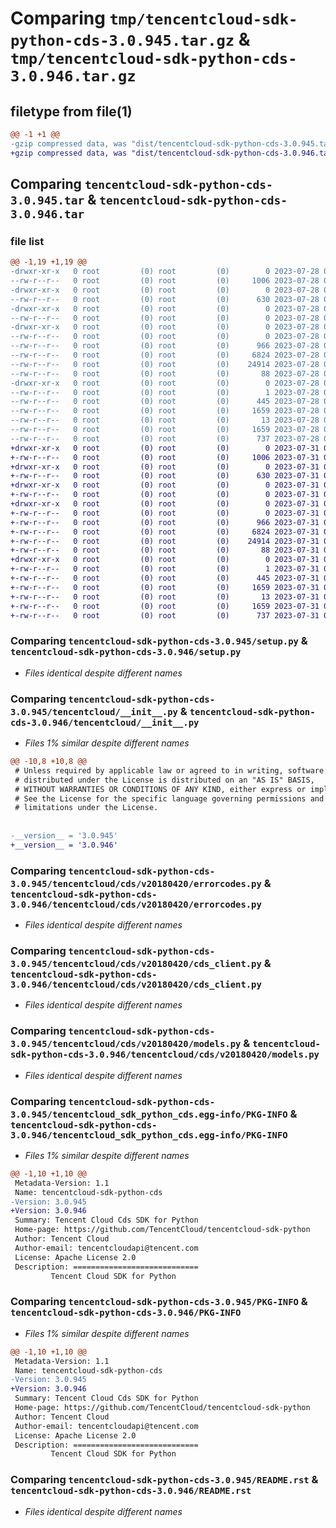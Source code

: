 # Comparing `tmp/tencentcloud-sdk-python-cds-3.0.945.tar.gz` & `tmp/tencentcloud-sdk-python-cds-3.0.946.tar.gz`

## filetype from file(1)

```diff
@@ -1 +1 @@
-gzip compressed data, was "dist/tencentcloud-sdk-python-cds-3.0.945.tar", last modified: Fri Jul 28 00:23:36 2023, max compression
+gzip compressed data, was "dist/tencentcloud-sdk-python-cds-3.0.946.tar", last modified: Mon Jul 31 00:21:44 2023, max compression
```

## Comparing `tencentcloud-sdk-python-cds-3.0.945.tar` & `tencentcloud-sdk-python-cds-3.0.946.tar`

### file list

```diff
@@ -1,19 +1,19 @@
-drwxr-xr-x   0 root         (0) root         (0)        0 2023-07-28 00:23:36.000000 tencentcloud-sdk-python-cds-3.0.945/
--rw-r--r--   0 root         (0) root         (0)     1006 2023-07-28 00:23:36.000000 tencentcloud-sdk-python-cds-3.0.945/setup.py
-drwxr-xr-x   0 root         (0) root         (0)        0 2023-07-28 00:23:36.000000 tencentcloud-sdk-python-cds-3.0.945/tencentcloud/
--rw-r--r--   0 root         (0) root         (0)      630 2023-07-28 00:23:36.000000 tencentcloud-sdk-python-cds-3.0.945/tencentcloud/__init__.py
-drwxr-xr-x   0 root         (0) root         (0)        0 2023-07-28 00:23:36.000000 tencentcloud-sdk-python-cds-3.0.945/tencentcloud/cds/
--rw-r--r--   0 root         (0) root         (0)        0 2023-07-28 00:23:36.000000 tencentcloud-sdk-python-cds-3.0.945/tencentcloud/cds/__init__.py
-drwxr-xr-x   0 root         (0) root         (0)        0 2023-07-28 00:23:36.000000 tencentcloud-sdk-python-cds-3.0.945/tencentcloud/cds/v20180420/
--rw-r--r--   0 root         (0) root         (0)        0 2023-07-28 00:23:36.000000 tencentcloud-sdk-python-cds-3.0.945/tencentcloud/cds/v20180420/__init__.py
--rw-r--r--   0 root         (0) root         (0)      966 2023-07-28 00:23:36.000000 tencentcloud-sdk-python-cds-3.0.945/tencentcloud/cds/v20180420/errorcodes.py
--rw-r--r--   0 root         (0) root         (0)     6824 2023-07-28 00:23:36.000000 tencentcloud-sdk-python-cds-3.0.945/tencentcloud/cds/v20180420/cds_client.py
--rw-r--r--   0 root         (0) root         (0)    24914 2023-07-28 00:23:36.000000 tencentcloud-sdk-python-cds-3.0.945/tencentcloud/cds/v20180420/models.py
--rw-r--r--   0 root         (0) root         (0)       88 2023-07-28 00:23:36.000000 tencentcloud-sdk-python-cds-3.0.945/setup.cfg
-drwxr-xr-x   0 root         (0) root         (0)        0 2023-07-28 00:23:36.000000 tencentcloud-sdk-python-cds-3.0.945/tencentcloud_sdk_python_cds.egg-info/
--rw-r--r--   0 root         (0) root         (0)        1 2023-07-28 00:23:36.000000 tencentcloud-sdk-python-cds-3.0.945/tencentcloud_sdk_python_cds.egg-info/dependency_links.txt
--rw-r--r--   0 root         (0) root         (0)      445 2023-07-28 00:23:36.000000 tencentcloud-sdk-python-cds-3.0.945/tencentcloud_sdk_python_cds.egg-info/SOURCES.txt
--rw-r--r--   0 root         (0) root         (0)     1659 2023-07-28 00:23:36.000000 tencentcloud-sdk-python-cds-3.0.945/tencentcloud_sdk_python_cds.egg-info/PKG-INFO
--rw-r--r--   0 root         (0) root         (0)       13 2023-07-28 00:23:36.000000 tencentcloud-sdk-python-cds-3.0.945/tencentcloud_sdk_python_cds.egg-info/top_level.txt
--rw-r--r--   0 root         (0) root         (0)     1659 2023-07-28 00:23:36.000000 tencentcloud-sdk-python-cds-3.0.945/PKG-INFO
--rw-r--r--   0 root         (0) root         (0)      737 2023-07-28 00:23:36.000000 tencentcloud-sdk-python-cds-3.0.945/README.rst
+drwxr-xr-x   0 root         (0) root         (0)        0 2023-07-31 00:21:44.000000 tencentcloud-sdk-python-cds-3.0.946/
+-rw-r--r--   0 root         (0) root         (0)     1006 2023-07-31 00:21:44.000000 tencentcloud-sdk-python-cds-3.0.946/setup.py
+drwxr-xr-x   0 root         (0) root         (0)        0 2023-07-31 00:21:44.000000 tencentcloud-sdk-python-cds-3.0.946/tencentcloud/
+-rw-r--r--   0 root         (0) root         (0)      630 2023-07-31 00:21:44.000000 tencentcloud-sdk-python-cds-3.0.946/tencentcloud/__init__.py
+drwxr-xr-x   0 root         (0) root         (0)        0 2023-07-31 00:21:44.000000 tencentcloud-sdk-python-cds-3.0.946/tencentcloud/cds/
+-rw-r--r--   0 root         (0) root         (0)        0 2023-07-31 00:21:44.000000 tencentcloud-sdk-python-cds-3.0.946/tencentcloud/cds/__init__.py
+drwxr-xr-x   0 root         (0) root         (0)        0 2023-07-31 00:21:44.000000 tencentcloud-sdk-python-cds-3.0.946/tencentcloud/cds/v20180420/
+-rw-r--r--   0 root         (0) root         (0)        0 2023-07-31 00:21:44.000000 tencentcloud-sdk-python-cds-3.0.946/tencentcloud/cds/v20180420/__init__.py
+-rw-r--r--   0 root         (0) root         (0)      966 2023-07-31 00:21:44.000000 tencentcloud-sdk-python-cds-3.0.946/tencentcloud/cds/v20180420/errorcodes.py
+-rw-r--r--   0 root         (0) root         (0)     6824 2023-07-31 00:21:44.000000 tencentcloud-sdk-python-cds-3.0.946/tencentcloud/cds/v20180420/cds_client.py
+-rw-r--r--   0 root         (0) root         (0)    24914 2023-07-31 00:21:44.000000 tencentcloud-sdk-python-cds-3.0.946/tencentcloud/cds/v20180420/models.py
+-rw-r--r--   0 root         (0) root         (0)       88 2023-07-31 00:21:44.000000 tencentcloud-sdk-python-cds-3.0.946/setup.cfg
+drwxr-xr-x   0 root         (0) root         (0)        0 2023-07-31 00:21:44.000000 tencentcloud-sdk-python-cds-3.0.946/tencentcloud_sdk_python_cds.egg-info/
+-rw-r--r--   0 root         (0) root         (0)        1 2023-07-31 00:21:44.000000 tencentcloud-sdk-python-cds-3.0.946/tencentcloud_sdk_python_cds.egg-info/dependency_links.txt
+-rw-r--r--   0 root         (0) root         (0)      445 2023-07-31 00:21:44.000000 tencentcloud-sdk-python-cds-3.0.946/tencentcloud_sdk_python_cds.egg-info/SOURCES.txt
+-rw-r--r--   0 root         (0) root         (0)     1659 2023-07-31 00:21:44.000000 tencentcloud-sdk-python-cds-3.0.946/tencentcloud_sdk_python_cds.egg-info/PKG-INFO
+-rw-r--r--   0 root         (0) root         (0)       13 2023-07-31 00:21:44.000000 tencentcloud-sdk-python-cds-3.0.946/tencentcloud_sdk_python_cds.egg-info/top_level.txt
+-rw-r--r--   0 root         (0) root         (0)     1659 2023-07-31 00:21:44.000000 tencentcloud-sdk-python-cds-3.0.946/PKG-INFO
+-rw-r--r--   0 root         (0) root         (0)      737 2023-07-31 00:21:44.000000 tencentcloud-sdk-python-cds-3.0.946/README.rst
```

### Comparing `tencentcloud-sdk-python-cds-3.0.945/setup.py` & `tencentcloud-sdk-python-cds-3.0.946/setup.py`

 * *Files identical despite different names*

### Comparing `tencentcloud-sdk-python-cds-3.0.945/tencentcloud/__init__.py` & `tencentcloud-sdk-python-cds-3.0.946/tencentcloud/__init__.py`

 * *Files 1% similar despite different names*

```diff
@@ -10,8 +10,8 @@
 # Unless required by applicable law or agreed to in writing, software
 # distributed under the License is distributed on an "AS IS" BASIS,
 # WITHOUT WARRANTIES OR CONDITIONS OF ANY KIND, either express or implied.
 # See the License for the specific language governing permissions and
 # limitations under the License.
 
 
-__version__ = '3.0.945'
+__version__ = '3.0.946'
```

### Comparing `tencentcloud-sdk-python-cds-3.0.945/tencentcloud/cds/v20180420/errorcodes.py` & `tencentcloud-sdk-python-cds-3.0.946/tencentcloud/cds/v20180420/errorcodes.py`

 * *Files identical despite different names*

### Comparing `tencentcloud-sdk-python-cds-3.0.945/tencentcloud/cds/v20180420/cds_client.py` & `tencentcloud-sdk-python-cds-3.0.946/tencentcloud/cds/v20180420/cds_client.py`

 * *Files identical despite different names*

### Comparing `tencentcloud-sdk-python-cds-3.0.945/tencentcloud/cds/v20180420/models.py` & `tencentcloud-sdk-python-cds-3.0.946/tencentcloud/cds/v20180420/models.py`

 * *Files identical despite different names*

### Comparing `tencentcloud-sdk-python-cds-3.0.945/tencentcloud_sdk_python_cds.egg-info/PKG-INFO` & `tencentcloud-sdk-python-cds-3.0.946/tencentcloud_sdk_python_cds.egg-info/PKG-INFO`

 * *Files 1% similar despite different names*

```diff
@@ -1,10 +1,10 @@
 Metadata-Version: 1.1
 Name: tencentcloud-sdk-python-cds
-Version: 3.0.945
+Version: 3.0.946
 Summary: Tencent Cloud Cds SDK for Python
 Home-page: https://github.com/TencentCloud/tencentcloud-sdk-python
 Author: Tencent Cloud
 Author-email: tencentcloudapi@tencent.com
 License: Apache License 2.0
 Description: ============================
         Tencent Cloud SDK for Python
```

### Comparing `tencentcloud-sdk-python-cds-3.0.945/PKG-INFO` & `tencentcloud-sdk-python-cds-3.0.946/PKG-INFO`

 * *Files 1% similar despite different names*

```diff
@@ -1,10 +1,10 @@
 Metadata-Version: 1.1
 Name: tencentcloud-sdk-python-cds
-Version: 3.0.945
+Version: 3.0.946
 Summary: Tencent Cloud Cds SDK for Python
 Home-page: https://github.com/TencentCloud/tencentcloud-sdk-python
 Author: Tencent Cloud
 Author-email: tencentcloudapi@tencent.com
 License: Apache License 2.0
 Description: ============================
         Tencent Cloud SDK for Python
```

### Comparing `tencentcloud-sdk-python-cds-3.0.945/README.rst` & `tencentcloud-sdk-python-cds-3.0.946/README.rst`

 * *Files identical despite different names*

